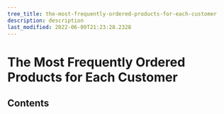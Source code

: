 ```yaml
---
tree_title: the-most-frequently-ordered-products-for-each-customer
description: description
last_modified: 2022-06-09T21:23:28.2328
---
```


# The Most Frequently Ordered Products for Each Customer

## Contents
